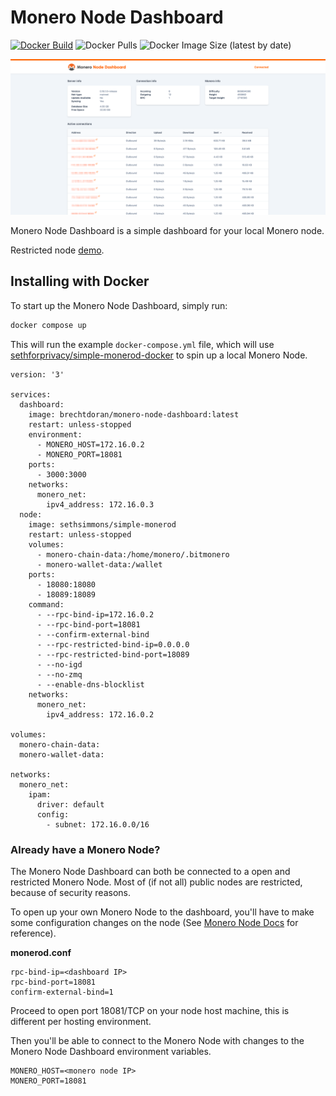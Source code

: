 # Monero Node Dashboard

[![Docker Build](https://github.com/brechtdoran/monero-node-dashboard/actions/workflows/main.yml/badge.svg)](https://github.com/brechtdoran/monero-node-dashboard/actions/workflows/main.yml)
![Docker Pulls](https://img.shields.io/docker/pulls/brechtdoran/monero-node-dashboard)
![Docker Image Size (latest by date)](https://img.shields.io/docker/image-size/brechtdoran/monero-node-dashboard)

![Screenshot](https://raw.githubusercontent.com/brechtdoran/monero-node-dashboard/main/assets/screenshot.png)

Monero Node Dashboard is a simple dashboard for your local Monero node.

Restricted node [demo](https://monero-node-dashboard.vercel.app/).

## Installing with Docker

To start up the Monero Node Dashboard, simply run:

```bash
docker compose up
```

This will run the example `docker-compose.yml` file, which will use [sethforprivacy/simple-monerod-docker](https://github.com/sethforprivacy/simple-monerod-docker) to spin up a local Monero Node.

```
version: '3'

services:
  dashboard:
    image: brechtdoran/monero-node-dashboard:latest
    restart: unless-stopped
    environment:
      - MONERO_HOST=172.16.0.2
      - MONERO_PORT=18081
    ports:
      - 3000:3000
    networks:
      monero_net:
        ipv4_address: 172.16.0.3
  node:
    image: sethsimmons/simple-monerod
    restart: unless-stopped
    volumes:
      - monero-chain-data:/home/monero/.bitmonero
      - monero-wallet-data:/wallet
    ports:
      - 18080:18080
      - 18089:18089
    command:
      - --rpc-bind-ip=172.16.0.2
      - --rpc-bind-port=18081
      - --confirm-external-bind
      - --rpc-restricted-bind-ip=0.0.0.0
      - --rpc-restricted-bind-port=18089
      - --no-igd
      - --no-zmq
      - --enable-dns-blocklist
    networks:
      monero_net:
        ipv4_address: 172.16.0.2

volumes:
  monero-chain-data:
  monero-wallet-data:

networks:
  monero_net:
    ipam:
      driver: default
      config:
        - subnet: 172.16.0.0/16
```

### Already have a Monero Node?

The Monero Node Dashboard can both be connected to a open and restricted Monero Node. Most of (if not all) public nodes are restricted, because of security reasons.

To open up your own Monero Node to the dashboard, you'll have to make some configuration changes on the node (See [Monero Node Docs](https://monerodocs.org/interacting/monerod-reference/) for reference).

**monerod.conf**

```
rpc-bind-ip=<dashboard IP>
rpc-bind-port=18081
confirm-external-bind=1
```

Proceed to open port 18081/TCP on your node host machine, this is different per hosting environment.

Then you'll be able to connect to the Monero Node with changes to the Monero Node Dashboard environment variables.

```
MONERO_HOST=<monero node IP>
MONERO_PORT=18081
```
